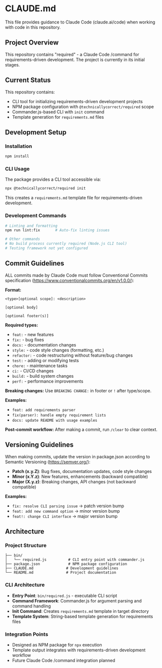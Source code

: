 # CLAUDE.md

This file provides guidance to Claude Code (claude.ai/code) when working with code in this repository.

## Project Overview

This repository contains "required" - a Claude Code /command for requirements-driven development. The project is currently in its initial stages.

## Current Status

This repository contains:
- CLI tool for initializing requirements-driven development projects
- NPM package configuration with `@technicallycorrect/required` scope
- Commander.js-based CLI with `init` command
- Template generation for `requirements.md` files

## Development Setup

### Installation
```bash
npm install
```

### CLI Usage
The package provides a CLI tool accessible via:
```bash
npx @technicallycorrect/required init
```

This creates a `requirements.md` template file for requirements-driven development.

### Development Commands
```bash
# Linting and formatting
npm run lint:fix       # Auto-fix linting issues

# Other commands
# No build process currently required (Node.js CLI tool)
# Testing framework not yet configured
```

## Commit Guidelines

ALL commits made by Claude Code must follow Conventional Commits specification (https://www.conventionalcommits.org/en/v1.0.0/):

**Format:**
```
<type>[optional scope]: <description>

[optional body]

[optional footer(s)]
```

**Required types:**
- `feat:` - new features
- `fix:` - bug fixes
- `docs:` - documentation changes
- `style:` - code style changes (formatting, etc.)
- `refactor:` - code restructuring without feature/bug changes
- `test:` - adding or modifying tests
- `chore:` - maintenance tasks
- `ci:` - CI/CD changes
- `build:` - build system changes
- `perf:` - performance improvements

**Breaking changes:** Use `BREAKING CHANGE:` in footer or `!` after type/scope.

**Examples:**
- `feat: add requirements parser`
- `fix(parser): handle empty requirement lists`
- `docs: update README with usage examples`

**Post-commit workflow:**
After making a commit, run `/clear` to clear context.

## Versioning Guidelines

When making commits, update the version in package.json according to Semantic Versioning (https://semver.org/):

- **Patch (x.y.Z)**: Bug fixes, documentation updates, code style changes
- **Minor (x.Y.z)**: New features, enhancements (backward compatible)
- **Major (X.y.z)**: Breaking changes, API changes (not backward compatible)

**Examples:**
- `fix: resolve CLI parsing issue` → patch version bump
- `feat: add new command option` → minor version bump  
- `feat!: change CLI interface` → major version bump

## Architecture

### Project Structure
```
├── bin/
│   └── required.js          # CLI entry point with commander.js
├── package.json             # NPM package configuration
├── CLAUDE.md               # Development guidelines
└── README.md               # Project documentation
```

### CLI Architecture
- **Entry Point**: `bin/required.js` - executable CLI script
- **Command Framework**: Commander.js for argument parsing and command handling  
- **Init Command**: Creates `requirements.md` template in target directory
- **Template System**: String-based template generation for requirements files

### Integration Points
- Designed as NPM package for `npx` execution
- Template output integrates with requirements-driven development workflow
- Future Claude Code /command integration planned